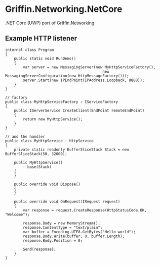 # Griffin.Networking.NetCore
.NET Core (UWP) port of [Griffin.Networking](https://github.com/jgauffin/griffin.networking)

## Example HTTP listener

	internal class Program
	{
		public static void RunDemo()
		{
			var server = new MessagingServer(new MyHttpServiceFactory(),
												new MessagingServerConfiguration(new HttpMessageFactory()));
			server.Start(new IPEndPoint(IPAddress.Loopback, 8888));
		}
	}
	 
	// factory
	public class MyHttpServiceFactory : IServiceFactory
	{
		public IServerService CreateClient(EndPoint remoteEndPoint)
		{
			return new MyHttpService();
		}
	}
	 
	// and the handler
	public class MyHttpService : HttpService
	{
		private static readonly BufferSliceStack Stack = new BufferSliceStack(50, 32000);
	 
		public MyHttpService()
			: base(Stack)
		{
		}
	 
		public override void Dispose()
		{
		}
	 
		public override void OnRequest(IRequest request)
		{
			var response = request.CreateResponse(HttpStatusCode.OK, "Welcome");
	 
			response.Body = new MemoryStream();
			response.ContentType = "text/plain";
			var buffer = Encoding.UTF8.GetBytes("Hello world");
			response.Body.Write(buffer, 0, buffer.Length);
			response.Body.Position = 0;
	 
			Send(response);
		}
	}
